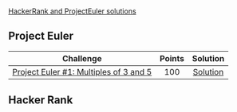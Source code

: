 <p>
    <a href="https://www.hackerrank.com/amandaskinner">
    <br>HackerRank and ProjectEuler solutions</a>
</p>

## Project Euler
|                                                          Challenge                                                                     | Points |                                                                                          Solution                                                                             |
|:--------------------------------------------------------------------------------------------------------------------------------------:|:------:|:-----------------------------------------------------------------------------------------------------------------------------------------------------------------------------:|
| [Project Euler #1: Multiples of 3 and 5](https://www.hackerrank.com/contests/projecteuler/challenges/euler001)                         |  100   | [Solution](https://github.com/AmandaMSkinner/Hacker-Rank-and-ProjectEuler/blob/a7ff99284ba3c3d1260aee8e9084efb2d554d242/ProjectEuler/src/Problem0001.java)                                                   |

## Hacker Rank
